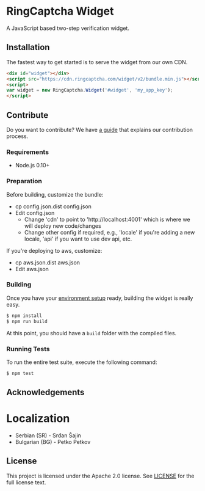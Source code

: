 RingCaptcha Widget
==================

A JavaScript based two-step verification widget.

Installation
------------

The fastest way to get started is to serve the widget from our own CDN.

```html
<div id="widget"></div>
<script src="https://cdn.ringcaptcha.com/widget/v2/bundle.min.js"></script>
<script>
var widget = new RingCaptcha.Widget('#widget', 'my_app_key');
</script>
```

Contribute
----------

Do you want to contribute? We have [a guide](CONTRIBUTING.md) that explains our contribution process.

### Requirements

 * Node.js 0.10+

### Preparation

Before building, customize the bundle:
* cp config.json.dist config.json
* Edit config.json
  * Change 'cdn' to point to 'http://localhost:4001' which is where we will deploy new code/changes
  * Change other config if required, e.g., 'locale' if you're adding a new locale, 'api' if you want to use dev api, etc.

If you're deploying to aws, customize:
* cp aws.json.dist aws.json
* Edit aws.json

### Building

Once you have your [environment setup](#requirements) ready, building the widget is really easy.

```sh
$ npm install
$ npm run build
```

At this point, you should have a `build` folder with the compiled files.

### Running Tests

To run the entire test suite, execute the following command:

```sh
$ npm test
```

Acknowledgements
----------------

# Localization

* Serbian (SR) - Srđan Šajin
* Bulgarian (BG) - Petko Petkov

License
-------

This project is licensed under the Apache 2.0 license. See [LICENSE](LICENSE) for the full license text.
